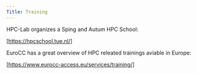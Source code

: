 ```yaml
---
Title: Training
---
```


HPC-Lab organizes a Sping and Autum HPC School:

[https://hpcschool.tue.nl/]

EuroCC has a great overview of HPC releated trainings aviable in Europe:

[https://www.eurocc-access.eu/services/training/]
